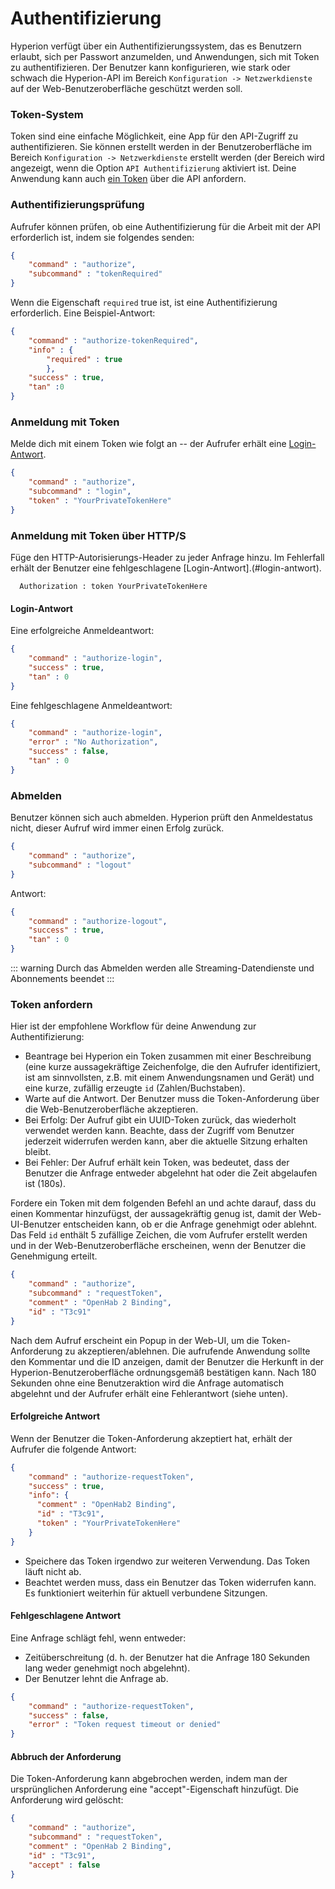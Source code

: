 # Authentifizierung
Hyperion verfügt über ein Authentifizierungssystem, das es Benutzern erlaubt, sich per Passwort anzumelden, und
Anwendungen, sich mit Token zu authentifizieren. Der Benutzer kann konfigurieren, wie stark oder schwach die Hyperion-API
im Bereich `Konfiguration -> Netzwerkdienste` auf der Web-Benutzeroberfläche geschützt werden soll.

### Token-System
Token sind eine einfache Möglichkeit, eine App für den API-Zugriff zu authentifizieren. Sie können erstellt werden in
der Benutzeroberfläche im Bereich `Konfiguration -> Netzwerkdienste` erstellt werden (der Bereich wird angezeigt, 
wenn die Option `API Authentifizierung` aktiviert ist. Deine Anwendung kann auch [ein Token](#token-anfordern) über die API anfordern.

### Authentifizierungsprüfung

Aufrufer können prüfen, ob eine Authentifizierung für die Arbeit mit der API erforderlich ist, indem sie folgendes senden:
```json
{
    "command" : "authorize",
    "subcommand" : "tokenRequired"
}
```
Wenn die Eigenschaft `required` true ist, ist eine Authentifizierung erforderlich. Eine Beispiel-Antwort:
```json
{
    "command" : "authorize-tokenRequired",
    "info" : {
        "required" : true
        },
    "success" : true,
    "tan" :0
}
```

### Anmeldung mit Token
Melde dich mit einem Token wie folgt an -- der Aufrufer erhält eine [Login-Antwort](#login-antwort).
```json
{
    "command" : "authorize",
    "subcommand" : "login",
    "token" : "YourPrivateTokenHere"
}
```

### Anmeldung mit Token über HTTP/S
Füge den HTTP-Autorisierungs-Header zu jeder Anfrage hinzu. Im Fehlerfall erhält der Benutzer eine fehlgeschlagene [Login-Antwort].(#login-antwort).
```http
  Authorization : token YourPrivateTokenHere
```

#### Login-Antwort
Eine erfolgreiche Anmeldeantwort:
```json
{
    "command" : "authorize-login",
    "success" : true,
    "tan" : 0
}
```

Eine fehlgeschlagene Anmeldeantwort:
```json
{
    "command" : "authorize-login",
    "error" : "No Authorization",
    "success" : false,
    "tan" : 0
}
```

### Abmelden
Benutzer können sich auch abmelden. Hyperion prüft den Anmeldestatus nicht, dieser Aufruf wird immer
einen Erfolg zurück.

```json
{
    "command" : "authorize",
    "subcommand" : "logout"
}
```

Antwort:
```json
{
    "command" : "authorize-logout",
    "success" : true,
    "tan" : 0
}
```
::: warning
Durch das Abmelden werden alle Streaming-Datendienste und Abonnements beendet
:::

### Token anfordern

Hier ist der empfohlene Workflow für deine Anwendung zur Authentifizierung:
   * Beantrage bei Hyperion ein Token zusammen mit einer Beschreibung (eine kurze aussagekräftige Zeichenfolge, die
     den Aufrufer identifiziert, ist am sinnvollsten, z.B. mit einem Anwendungsnamen und
     Gerät) und eine kurze, zufällig erzeugte `id` (Zahlen/Buchstaben).
   * Warte auf die Antwort. Der Benutzer muss die Token-Anforderung über die Web-Benutzeroberfläche akzeptieren.
   * Bei Erfolg: Der Aufruf gibt ein UUID-Token zurück, das wiederholt verwendet werden kann. Beachte, dass der Zugriff vom Benutzer jederzeit widerrufen werden kann, aber die aktuelle Sitzung erhalten bleibt.
   * Bei Fehler: Der Aufruf erhält kein Token, was bedeutet, dass der Benutzer die Anfrage entweder abgelehnt hat oder die Zeit abgelaufen ist (180s).

Fordere ein Token mit dem folgenden Befehl an und achte darauf, dass du einen Kommentar hinzufügst, der aussagekräftig genug ist, damit der Web-UI-Benutzer entscheiden kann, ob er die Anfrage genehmigt oder ablehnt.
Das Feld `id` enthält 5 zufällige Zeichen, die vom Aufrufer erstellt werden und in der Web-Benutzeroberfläche erscheinen, wenn der Benutzer die Genehmigung erteilt.
```json
{
    "command" : "authorize",
    "subcommand" : "requestToken",
    "comment" : "OpenHab 2 Binding",
    "id" : "T3c91"
}
```

Nach dem Aufruf erscheint ein Popup in der Web-UI, um die Token-Anforderung zu akzeptieren/ablehnen.
Die aufrufende Anwendung sollte den Kommentar und die ID anzeigen, damit der Benutzer die Herkunft in der Hyperion-Benutzeroberfläche ordnungsgemäß bestätigen kann.
Nach 180 Sekunden ohne eine Benutzeraktion wird die Anfrage automatisch abgelehnt und der Aufrufer erhält eine Fehlerantwort (siehe unten).

#### Erfolgreiche Antwort
Wenn der Benutzer die Token-Anforderung akzeptiert hat, erhält der Aufrufer die folgende Antwort:
```json
{
    "command" : "authorize-requestToken",
    "success" : true,
    "info": {
      "comment" : "OpenHab2 Binding",
      "id" : "T3c91",
      "token" : "YourPrivateTokenHere"
    }
}
```
  * Speichere das Token irgendwo zur weiteren Verwendung. Das Token läuft nicht ab.
  * Beachtet werden muss, dass ein Benutzer das Token widerrufen kann. Es funktioniert weiterhin für aktuell verbundene Sitzungen.

#### Fehlgeschlagene Antwort
Eine Anfrage schlägt fehl, wenn entweder:
   * Zeitüberschreitung (d. h. der Benutzer hat die Anfrage 180 Sekunden lang weder genehmigt noch abgelehnt).
   * Der Benutzer lehnt die Anfrage ab.
```json
{
    "command" : "authorize-requestToken",
    "success" : false,
    "error" : "Token request timeout or denied"
}
```

#### Abbruch der Anforderung
Die Token-Anforderung kann abgebrochen werden, indem man der ursprünglichen Anforderung eine "accept"-Eigenschaft hinzufügt.
Die Anforderung wird gelöscht:
```json
{
    "command" : "authorize",
    "subcommand" : "requestToken",
    "comment" : "OpenHab 2 Binding",
    "id" : "T3c91",
    "accept" : false
}
```
